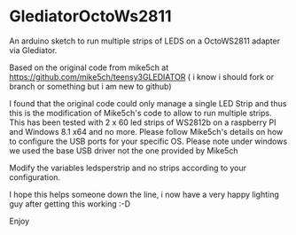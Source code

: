 # GlediatorOctoWs2811
An arduino sketch to run multiple strips of LEDS on a OctoWS2811 adapter via Glediator.


Based on the original code from mike5ch at https://github.com/mike5ch/teensy3GLEDIATOR ( i know i should fork or branch or something but  i am new to github)

I found that the original code could only manage a single LED Strip and thus this is the modification of Mike5ch's code to allow to run multiple strips. This has been tested with 2 x 60 led strips of WS2812b on a raspberry PI and Windows 8.1 x64 and no more. Please follow Mike5ch's details on how to configure the USB ports for your specific OS. Please note under windows we used the base USB driver not the one provided by Mike5ch

Modify the variables ledsperstrip and no strips according to your configuration.

I hope this helps someone down the line, i now have a very happy lighting guy after getting this working :-D

Enjoy
